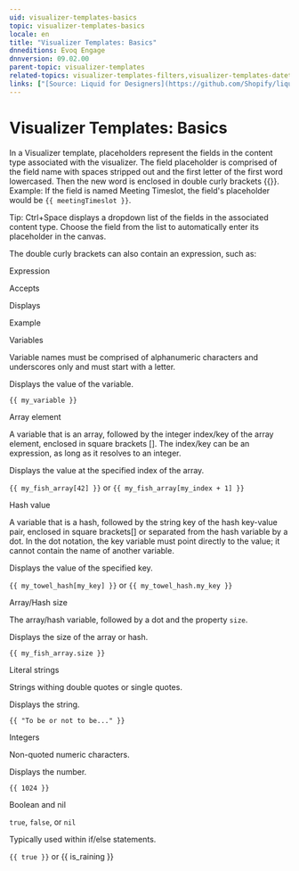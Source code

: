 ```yaml
---
uid: visualizer-templates-basics
topic: visualizer-templates-basics
locale: en
title: "Visualizer Templates: Basics"
dnneditions: Evoq Engage
dnnversion: 09.02.00
parent-topic: visualizer-templates
related-topics: visualizer-templates-filters,visualizer-templates-datetime
links: ["[Source: Liquid for Designers](https://github.com/Shopify/liquid/wiki/liquid-for-designers)","[DotLiquid](http://dotliquidmarkup.org/)"]
---
```


# Visualizer Templates: Basics

In a Visualizer template, placeholders represent the fields in the content type associated with the visualizer. The field placeholder is comprised of the field name with spaces stripped out and the first letter of the first word lowercased. Then the new word is enclosed in double curly brackets {{}}. Example: If the field is named Meeting Timeslot, the field's placeholder would be `{{ meetingTimeslot }}`.

Tip: Ctrl+Space displays a dropdown list of the fields in the associated content type. Choose the field from the list to automatically enter its placeholder in the canvas.

The double curly brackets can also contain an expression, such as:

Expression

Accepts

Displays

Example

Variables

Variable names must be comprised of alphanumeric characters and underscores only and must start with a letter.

Displays the value of the variable.

`{{ my_variable }}`

Array element

A variable that is an array, followed by the integer index/key of the array element, enclosed in square brackets \[\]. The index/key can be an expression, as long as it resolves to an integer.

Displays the value at the specified index of the array.

`{{ my_fish_array[42] }}` or `{{ my_fish_array[my_index + 1] }}`

Hash value

A variable that is a hash, followed by the string key of the hash key-value pair, enclosed in square brackets\[\] or separated from the hash variable by a dot. In the dot notation, the key variable must point directly to the value; it cannot contain the name of another variable.

Displays the value of the specified key.

`{{ my_towel_hash[my_key] }}` or `{{ my_towel_hash.my_key }}`

Array/Hash size

The array/hash variable, followed by a dot and the property `size`.

Displays the size of the array or hash.

`{{ my_fish_array.size }}`

Literal strings

Strings withing double quotes or single quotes.

Displays the string.

`{{ "To be or not to be..." }}`

Integers

Non-quoted numeric characters.

Displays the number.

`{{ 1024 }}`

Boolean and nil

`true`, `false`, or `nil`

Typically used within if/else statements.

`{{ true }}` or {{ is_raining }}